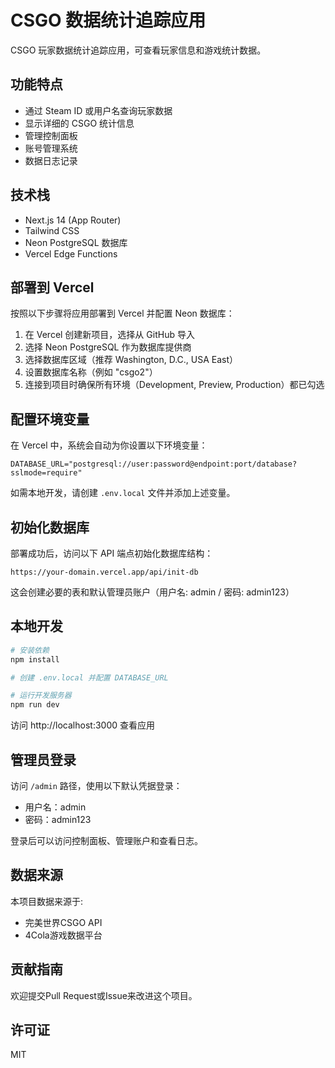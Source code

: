 <!--
 * @Author: 择安网络
 * @Code function: 
 * @Date: 2025-05-14 18:08:02
 * @FilePath: /csgo-stats-tracker/README.md
 * @LastEditTime: 2025-05-15 18:41:19
-->
# CSGO 数据统计追踪应用

CSGO 玩家数据统计追踪应用，可查看玩家信息和游戏统计数据。

## 功能特点

- 通过 Steam ID 或用户名查询玩家数据
- 显示详细的 CSGO 统计信息
- 管理控制面板
- 账号管理系统
- 数据日志记录

## 技术栈

- Next.js 14 (App Router)
- Tailwind CSS
- Neon PostgreSQL 数据库
- Vercel Edge Functions

## 部署到 Vercel

按照以下步骤将应用部署到 Vercel 并配置 Neon 数据库：

1. 在 Vercel 创建新项目，选择从 GitHub 导入
2. 选择 Neon PostgreSQL 作为数据库提供商
3. 选择数据库区域（推荐 Washington, D.C., USA East）
4. 设置数据库名称（例如 "csgo2"）
5. 连接到项目时确保所有环境（Development, Preview, Production）都已勾选

## 配置环境变量

在 Vercel 中，系统会自动为你设置以下环境变量：

```
DATABASE_URL="postgresql://user:password@endpoint:port/database?sslmode=require"
```

如需本地开发，请创建 `.env.local` 文件并添加上述变量。

## 初始化数据库

部署成功后，访问以下 API 端点初始化数据库结构：

```
https://your-domain.vercel.app/api/init-db
```

这会创建必要的表和默认管理员账户（用户名: admin / 密码: admin123）

## 本地开发

```bash
# 安装依赖
npm install

# 创建 .env.local 并配置 DATABASE_URL

# 运行开发服务器
npm run dev
```

访问 http://localhost:3000 查看应用

## 管理员登录

访问 `/admin` 路径，使用以下默认凭据登录：
- 用户名：admin
- 密码：admin123

登录后可以访问控制面板、管理账户和查看日志。

## 数据来源

本项目数据来源于:
- 完美世界CSGO API
- 4Cola游戏数据平台

## 贡献指南

欢迎提交Pull Request或Issue来改进这个项目。

## 许可证

MIT
